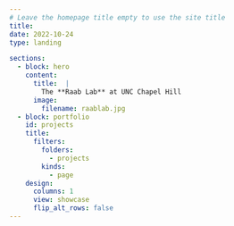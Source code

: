 ```yaml
---
# Leave the homepage title empty to use the site title
title:
date: 2022-10-24
type: landing

sections:
  - block: hero
    content: 
      title:  | 
        The **Raab Lab** at UNC Chapel Hill
      image: 
        filename: raablab.jpg    
  - block: portfolio
    id: projects
    title: 
      filters: 
        folders: 
          - projects
        kinds: 
          - page
    design: 
      columns: 1
      view: showcase
      flip_alt_rows: false 
---
```


 